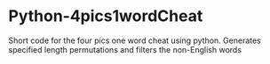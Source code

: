# Python-4pics1wordCheat
Short code for the four pics one word cheat using python. Generates specified length permutations and filters the non-English words

